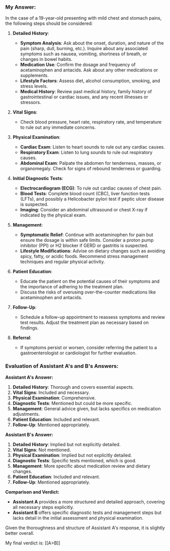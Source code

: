 
### My Answer:

In the case of a 19-year-old presenting with mild chest and stomach pains, the following steps should be considered:

1. **Detailed History**:
   - **Symptom Analysis**: Ask about the onset, duration, and nature of the pain (sharp, dull, burning, etc.). Inquire about any associated symptoms such as nausea, vomiting, shortness of breath, or changes in bowel habits.
   - **Medication Use**: Confirm the dosage and frequency of acetaminophen and antacids. Ask about any other medications or supplements.
   - **Lifestyle Factors**: Assess diet, alcohol consumption, smoking, and stress levels.
   - **Medical History**: Review past medical history, family history of gastrointestinal or cardiac issues, and any recent illnesses or stressors.

2. **Vital Signs**:
   - Check blood pressure, heart rate, respiratory rate, and temperature to rule out any immediate concerns.

3. **Physical Examination**:
   - **Cardiac Exam**: Listen to heart sounds to rule out any cardiac causes.
   - **Respiratory Exam**: Listen to lung sounds to rule out respiratory causes.
   - **Abdominal Exam**: Palpate the abdomen for tenderness, masses, or organomegaly. Check for signs of rebound tenderness or guarding.

4. **Initial Diagnostic Tests**:
   - **Electrocardiogram (ECG)**: To rule out cardiac causes of chest pain.
   - **Blood Tests**: Complete blood count (CBC), liver function tests (LFTs), and possibly a Helicobacter pylori test if peptic ulcer disease is suspected.
   - **Imaging**: Consider an abdominal ultrasound or chest X-ray if indicated by the physical exam.

5. **Management**:
   - **Symptomatic Relief**: Continue with acetaminophen for pain but ensure the dosage is within safe limits. Consider a proton pump inhibitor (PPI) or H2 blocker if GERD or gastritis is suspected.
   - **Lifestyle Modifications**: Advise on dietary changes such as avoiding spicy, fatty, or acidic foods. Recommend stress management techniques and regular physical activity.

6. **Patient Education**:
   - Educate the patient on the potential causes of their symptoms and the importance of adhering to the treatment plan.
   - Discuss the risks of overusing over-the-counter medications like acetaminophen and antacids.

7. **Follow-Up**:
   - Schedule a follow-up appointment to reassess symptoms and review test results. Adjust the treatment plan as necessary based on findings.

8. **Referral**:
   - If symptoms persist or worsen, consider referring the patient to a gastroenterologist or cardiologist for further evaluation.

### Evaluation of Assistant A's and B's Answers:

**Assistant A's Answer:**

1. **Detailed History**: Thorough and covers essential aspects.
2. **Vital Signs**: Included and necessary.
3. **Physical Examination**: Comprehensive.
4. **Diagnostic Tests**: Mentioned but could be more specific.
5. **Management**: General advice given, but lacks specifics on medication adjustments.
6. **Patient Education**: Included and relevant.
7. **Follow-Up**: Mentioned appropriately.

**Assistant B's Answer:**

1. **Detailed History**: Implied but not explicitly detailed.
2. **Vital Signs**: Not mentioned.
3. **Physical Examination**: Implied but not explicitly detailed.
4. **Diagnostic Tests**: Specific tests mentioned, which is good.
5. **Management**: More specific about medication review and dietary changes.
6. **Patient Education**: Included and relevant.
7. **Follow-Up**: Mentioned appropriately.

**Comparison and Verdict:**

- **Assistant A** provides a more structured and detailed approach, covering all necessary steps explicitly.
- **Assistant B** offers specific diagnostic tests and management steps but lacks detail in the initial assessment and physical examination.

Given the thoroughness and structure of Assistant A's response, it is slightly better overall.

My final verdict is: [[A>B]]